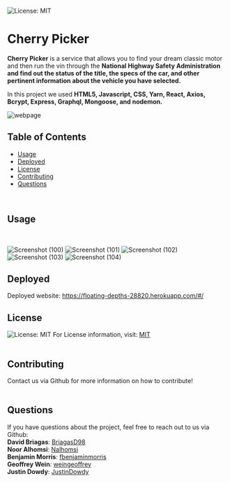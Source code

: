 ![License: MIT](https://img.shields.io/badge/License-MIT-yellow.svg) <br/>
# Cherry Picker

**Cherry Picker** is a service that allows you to find your dream classic motor and then run the vin through the **National Highway Safety Administration and find out the status of the title, the specs of the car, and other pertinent information about the vehicle you have selected.** 

In this project we used **HTML5, Javascript, CSS, Yarn, React, Axios, Bcrypt, Express, Graphql, Mongoose, and nodemon.**

![webpage](https://user-images.githubusercontent.com/80538653/136689188-08ecc6ee-d0a0-4ba7-99be-10c4a02dce78.jpg)

## Table of Contents
* [Usage](#Usage)
* [Deployed](#Deployed)
* [License](#License)
* [Contributing](#Contributing)
* [Questions](#Questions)
<br/>

## Usage
<br/>

![Screenshot (100)](https://user-images.githubusercontent.com/83102464/137254754-c753ea35-2cc6-4bb3-8068-374ddd5dac75.png)
![Screenshot (101)](https://user-images.githubusercontent.com/83102464/137414751-47ead513-778e-4e76-8b4f-edce974988f4.png)
![Screenshot (102)](https://user-images.githubusercontent.com/83102464/137414755-8a890ff3-dfbd-4414-a40c-feb6a7d3abd7.png)
![Screenshot (103)](https://user-images.githubusercontent.com/83102464/137414775-b296f081-cae5-4cd1-b452-cec20e551f4a.png)
![Screenshot (104)](https://user-images.githubusercontent.com/83102464/137414780-ba02cf10-5591-4b5c-b071-f922b7c953fa.png)

## Deployed
Deployed website: https://floating-depths-28820.herokuapp.com/#/
<br/>

## License
![License: MIT](https://img.shields.io/badge/License-MIT-yellow.svg)
For License information, visit:
[MIT](https://opensource.org/licenses/MIT)
<br/>
<br/>

## Contributing
Contact us via Github for more information on how to contribute!
<br/>
<br/>
  
## Questions  
If you have questions about the project, feel free to reach out to us via Github:
<br/>
**David Briagas**: [BriagasD98](https://github.com/BriagasD98)
<br/>
**Noor Alhomsi**: [Nalhomsi](https://github.com/Nalhomsi)
<br/>
**Benjamin Morris**: [fbenjaminmorris](https://github.com/fbenjaminmorris)
<br/>
**Geoffrey Wein**: [weingeoffrey](https://github.com/weingeoffrey)
<br/>
**Justin Dowdy**: [JustinDowdy](https://github.com/JustinDowdy)

